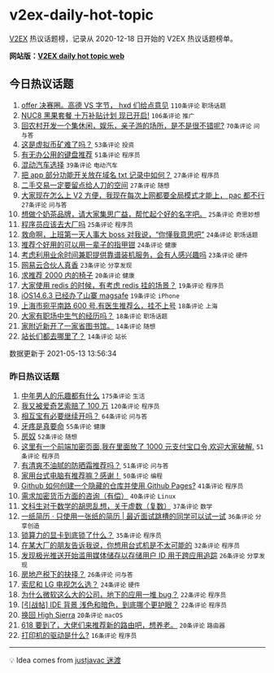 # v2ex-daily-hot-topic

[V2EX](https://www.v2ex.com/) 热议话题榜，记录从 2020-12-18 日开始的 V2EX 热议话题榜单。

**网站版：[V2EX daily hot topic web](https://boojack.github.io/v2ex-daily-hot-topic-web/)**

## 今日热议话题

<!-- TODAY BEGIN -->

1. [offer 决赛圈。高德 VS 字节， hxd 们给点意见](https://www.v2ex.com/t/776661) `110条评论` `职场话题`
1. [NUC8 黑果套餐 十万补贴计划 现已开启!](https://www.v2ex.com/t/776638) `106条评论` `推广`
1. [回农村开发一个集休闲，娱乐，亲子游的场所，是不是很不错呢?](https://www.v2ex.com/t/776622) `70条评论` `问与答`
1. [这是虚拟币矿难了吗？](https://www.v2ex.com/t/776615) `53条评论` `投资`
1. [有无办公用的键盘推荐](https://www.v2ex.com/t/776687) `51条评论` `程序员`
1. [混动汽车选择](https://www.v2ex.com/t/776627) `39条评论` `电动汽车`
1. [把 app 部分功能开关放在域名 txt 记录中如何？](https://www.v2ex.com/t/776749) `27条评论` `程序员`
1. [二手交易一定要留点给人刀的空间](https://www.v2ex.com/t/776747) `27条评论` `随想`
1. [大家现在怎么上 V2 方便，我现在每次上网都要全局模式才能上， pac 都不行](https://www.v2ex.com/t/776646) `27条评论` `问与答`
1. [想做个奶茶品牌，请大家集思广益，帮忙起个好的名字吧。](https://www.v2ex.com/t/776757) `25条评论` `奇思妙想`
1. [程序员应该去大厂吗](https://www.v2ex.com/t/776708) `25条评论` `程序员`
1. [救命啊，上班第一天人事大 boss 对我说，“你懂我意思吧”](https://www.v2ex.com/t/776771) `24条评论` `职场话题`
1. [推荐个好用的可以用一辈子的指甲钳](https://www.v2ex.com/t/776769) `24条评论` `健康`
1. [考虑利用业余时间兼职提供靠谱装机服务，会有人感兴趣吗](https://www.v2ex.com/t/776716) `23条评论` `硬件`
1. [网易云合伙人真香](https://www.v2ex.com/t/776626) `23条评论` `分享发现`
1. [求推荐 2000 内的椅子](https://www.v2ex.com/t/776673) `20条评论` `健康`
1. [大家使用 redis 的时候，有考虑 redis 挂的场景？](https://www.v2ex.com/t/776764) `19条评论` `程序员`
1. [iOS14.6.3 已经办了山寨 magsafe](https://www.v2ex.com/t/776715) `19条评论` `iPhone`
1. [上海市宛平南路 600 号.有医生推荐么，挂不上号](https://www.v2ex.com/t/776692) `18条评论` `上海`
1. [大家有职场中生气的经历吗？](https://www.v2ex.com/t/776679) `18条评论` `职场话题`
1. [家附近新开了一家省图书馆。](https://www.v2ex.com/t/776701) `14条评论` `随想`
1. [站长们都去哪里了？](https://www.v2ex.com/t/776630) `14条评论` `站长`

数据更新于 2021-05-13 13:56:34

<!-- TODAY END -->

### 昨日热议话题

<!-- YESTERDAY BEGIN -->

1. [中年男人的乐趣都有什么](https://www.v2ex.com/t/776398) `175条评论` `生活`
1. [我又被爱奇艺索赔了 100 万](https://www.v2ex.com/t/776461) `120条评论` `程序员`
1. [相互宝有必要继续开吗？](https://www.v2ex.com/t/776375) `64条评论` `问与答`
1. [牙疼是真要命](https://www.v2ex.com/t/776511) `55条评论` `健康`
1. [房奴](https://www.v2ex.com/t/776467) `52条评论` `随想`
1. [这里有一个前端加密页面,我在里面放了 1000 元支付宝口令,欢迎大家破解.](https://www.v2ex.com/t/776529) `51条评论` `程序员`
1. [有清爽不油腻的防晒霜推荐吗？](https://www.v2ex.com/t/776445) `51条评论` `问与答`
1. [家用台式电脑有推荐嘛？感谢！](https://www.v2ex.com/t/776369) `50条评论` `编程`
1. [Github 如何创建一个隐藏的仓库并使用 Github Pages?](https://www.v2ex.com/t/776373) `41条评论` `程序员`
1. [需求加密货币方面的咨询（有偿）](https://www.v2ex.com/t/776408) `40条评论` `Linux`
1. [文科生对于数学的胡思乱想，关于虚数（复数）](https://www.v2ex.com/t/776583) `37条评论` `数学`
1. [一纸简历 · 只使用一张纸的简历 | 最近面试跳槽的同学可以试一试](https://www.v2ex.com/t/776364) `36条评论` `分享创造`
1. [锁算力的显卡到底锁了什么？](https://www.v2ex.com/t/776478) `35条评论` `程序员`
1. [在某大厂的朋友告诉我说，你想用台式机是不太可能的](https://www.v2ex.com/t/776567) `32条评论` `程序员`
1. [发现极光推送开始滥用媒体储存以存储用户 ID 用于跨应用追踪](https://www.v2ex.com/t/776559) `26条评论` `分享发现`
1. [房地产税下的抉择？](https://www.v2ex.com/t/776547) `26条评论` `问与答`
1. [索尼和 LG 电视怎么选？](https://www.v2ex.com/t/776576) `24条评论` `硬件`
1. [为什么微软这么大的公司，地下的应用一堆 bug？](https://www.v2ex.com/t/776589) `22条评论` `程序员`
1. [[引战帖] IDE 背景 浅色和暗色，到底哪个更护眼？](https://www.v2ex.com/t/776441) `22条评论` `程序员`
1. [换回 High Sierra](https://www.v2ex.com/t/776577) `20条评论` `macOS`
1. [618 要到了，大佬们来推荐新的路由吧，想养老。](https://www.v2ex.com/t/776518) `20条评论` `路由器`
1. [打印机的驱动是什么?](https://www.v2ex.com/t/776548) `16条评论` `程序员`

<!-- YESTERDAY END -->

---

💡 Idea comes from [justjavac 迷渡](https://github.com/justjavac/)
